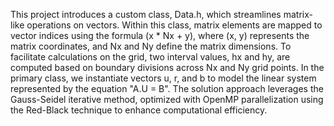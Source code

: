 This project introduces a custom class, Data.h, which streamlines matrix-like operations on vectors.
Within this class, matrix elements are mapped to vector indices using the formula (x * Nx + y), where (x, y) represents the matrix coordinates, and Nx and Ny define the matrix dimensions.
To facilitate calculations on the grid, two interval values, hx and hy, are computed based on boundary divisions across Nx and Ny grid points.
In the primary class, we instantiate vectors u, r, and b to model the linear system represented by the equation "A.U = B".
The solution approach leverages the Gauss-Seidel iterative method, optimized with OpenMP parallelization using the Red-Black technique to enhance computational efficiency.
